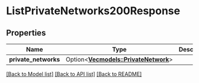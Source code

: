 # ListPrivateNetworks200Response

## Properties

Name | Type | Description | Notes
------------ | ------------- | ------------- | -------------
**private_networks** | Option<[**Vec<models::PrivateNetwork>**](private-network.md)> |  | [optional]

[[Back to Model list]](../README.md#documentation-for-models) [[Back to API list]](../README.md#documentation-for-api-endpoints) [[Back to README]](../README.md)


